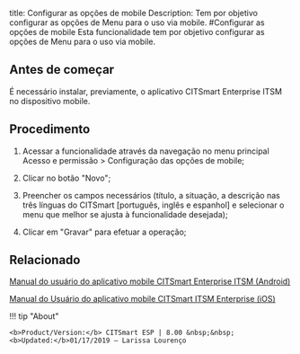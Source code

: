 title: Configurar as opções de mobile
Description: Tem por objetivo configurar as opções de Menu para o uso via mobile. 
#Configurar as opções de mobile
Esta funcionalidade tem por objetivo configurar as opções de Menu para o uso via mobile.

Antes de começar
----------------

É necessário instalar, previamente, o aplicativo CITSmart Enterprise ITSM no
dispositivo mobile.

Procedimento
------------

1.  Acessar a funcionalidade através da navegação no menu principal Acesso e
    permissão \> Configuração das opções de mobile;

2.  Clicar no botão "Novo";

3.  Preencher os campos necessários (título, a situação, a descrição nas três
    línguas do CITSmart [português, inglês e espanhol] e selecionar o menu que
    melhor se ajusta à funcionalidade desejada);

4.  Clicar em "Gravar" para efetuar a operação;

Relacionado
-----------

[Manual do usuário do aplicativo mobile CITSmart Enterprise ITSM (Android)](/pt-br/citsmart-esp-8/additional-features/mobile-and-field-service/apps/citsmart-app-android.html)

[Manual do Usuário do aplicativo mobile CITSmart ITSM Enterprise (iOS)](/pt-br/citsmart-esp-8/additional-features/mobile-and-field-service/apps/citsmart-app-ios.html)

!!! tip "About"

    <b>Product/Version:</b> CITSmart ESP | 8.00 &nbsp;&nbsp;
    <b>Updated:</b>01/17/2019 – Larissa Lourenço
